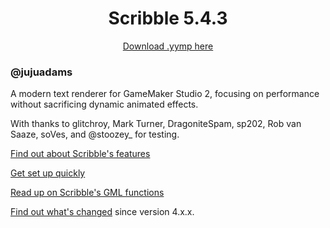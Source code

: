 <h1 align="center">Scribble 5.4.3</h1>

<p align="center"><a href="https://github.com/JujuAdams/scribble/releases/tag/5.4.3">Download .yymp here</a></p>

### @jujuadams

A modern text renderer for GameMaker Studio 2, focusing on performance without sacrificing dynamic animated effects.

With thanks to glitchroy, Mark Turner, DragoniteSpam, sp202, Rob van Saaze, soVes, and @stoozey_ for testing.

[Find out about Scribble's features](https://github.com/JujuAdams/scribble/wiki/Features)

[Get set up quickly](https://github.com/JujuAdams/scribble/wiki/Setting-Up)

[Read up on Scribble's GML functions](https://github.com/JujuAdams/scribble/wiki/GML-Functions)

[Find out what's changed](https://github.com/JujuAdams/scribble/blob/dev/changes.md) since version 4.x.x.
